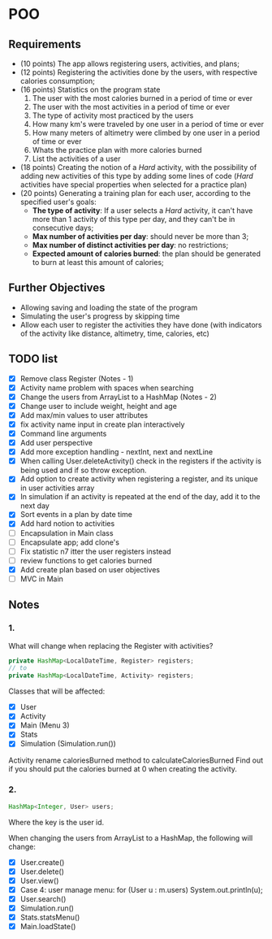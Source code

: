 # POO

## Requirements

- (10 points) The app allows registering users, activities, and plans;
- (12 points) Registering the activities done by the users, with respective calories consumption;
- (16 points) Statistics on the program state
  1. The user with the most calories burned in a period of time or ever
  2. The user with the most activities in a period of time or ever
  3. The type of activity most practiced by the users
  4. How many km's were traveled by one user in a period of time or ever
  5. How many meters of altimetry were climbed by one user in a period of time or ever
  6. Whats the practice plan with more calories burned
  7. List the activities of a user
- (18 points) Creating the notion of a *Hard* activity, with the possibility of adding new activities of this type by adding some lines of code (*Hard* activities have special properties when selected for a practice plan)
- (20 points) Generating a training plan for each user, according to the specified user's goals:
  - **The type of activity**: If a user selects a *Hard* activity, it can't have more than 1 activity of this type per day, and they can't be in consecutive days;
  - **Max number of activities per day**: should never be more than 3;
  - **Max number of distinct activities per day**: no restrictions;
  - **Expected amount of calories burned**: the plan should be generated to burn at least this amount of calories;

## Further Objectives

- Allowing saving and loading the state of the program
- Simulating the user's progress by skipping time
- Allow each user to register the activities they have done (with indicators of the activity like distance, altimetry, time, calories, etc)

## TODO list

- [x] Remove class Register (Notes - 1)
- [x] Activity name problem with spaces when searching
- [x] Change the users from ArrayList to a HashMap (Notes - 2)
- [x] Change user to include weight, height and age
- [x] Add max/min values to user attributes
- [x] fix activity name input in create plan interactively
- [x] Command line arguments
- [x] Add user perspective
- [x] Add more exception handling - nextInt, next and nextLine
- [x] When calling User.deleteActivity() check in the registers if the activity is being used and if so throw exception.
- [x] Add option to create activity when registering a register, and its unique in user activities array
- [x] In simulation if an activity is repeated at the end of the day, add it to the next day
- [x] Sort events in a plan by date time
- [x] Add hard notion to activities
- [ ] Encapsulation in Main class
- [ ] Encapsulate app; add clone's
- [ ] Fix statistic n7 itter the user registers instead
- [ ] review functions to get calories burned
- [x] Add create plan based on user objectives
- [ ] MVC in Main

## Notes

### 1.

What will change when replacing the Register with activities?

```java
private HashMap<LocalDateTime, Register> registers;
// to
private HashMap<LocalDateTime, Activity> registers;
```

Classes that will be affected:
- [x] User
- [x] Activity
- [x] Main (Menu 3)
- [x] Stats
- [x] Simulation (Simulation.run())

Activity rename caloriesBurned method to calculateCaloriesBurned
Find out if you should put the calories burned at 0 when creating the activity.

### 2.

```java
HashMap<Integer, User> users;
```

Where the key is the user id.

When changing the users from ArrayList to a HashMap, the following will change:

- [x] User.create()
- [x] User.delete()
- [x] User.view()
- [x] Case 4: user manage menu: for (User u : m.users) System.out.println(u);
- [x] User.search()
- [x] Simulation.run()
- [x] Stats.statsMenu()
- [x] Main.loadState()
